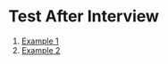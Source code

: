 # Test After Interview

1. [Example 1](https://github.com/nice159123/example-test/tree/main/Example1)
1. [Example 2](https://github.com/nice159123/example-test/tree/main/Example2)
